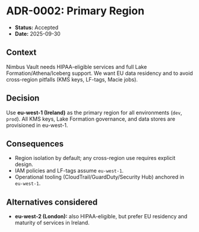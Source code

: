 ﻿# ADR-0002: Primary Region
- **Status:** Accepted
- **Date:** 2025-09-30

## Context
Nimbus Vault needs HIPAA-eligible services and full Lake Formation/Athena/Iceberg support.
We want EU data residency and to avoid cross-region pitfalls (KMS keys, LF-tags, Macie jobs).

## Decision
Use **eu-west-1 (Ireland)** as the primary region for all environments (`dev`, `prod`).
All KMS keys, Lake Formation governance, and data stores are provisioned in eu-west-1.

## Consequences
- Region isolation by default; any cross-region use requires explicit design.
- IAM policies and LF-tags assume `eu-west-1`.
- Operational tooling (CloudTrail/GuardDuty/Security Hub) anchored in `eu-west-1`.

## Alternatives considered
- **eu-west-2 (London):** also HIPAA-eligible, but prefer EU residency and maturity of services in Ireland.
